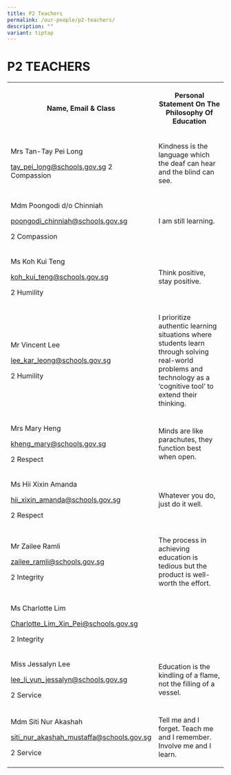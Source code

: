 ```yaml
---
title: P2 Teachers
permalink: /our-people/p2-teachers/
description: ""
variant: tiptap
---
```

<h1><strong>P2 TEACHERS</strong></h1>
<table>
<tbody>
<tr>
<th rowspan="1" colspan="1">
<p>Name, Email &amp; Class</p>
</th>
<th rowspan="1" colspan="1">
<p>Personal Statement On The Philosophy Of Education</p>
</th>
</tr>
<tr>
<td rowspan="1" colspan="1">
<p>Mrs Tan-Tay Pei Long</p>
<p><a href="mailto:tay_pei_long@schools.gov.sg" rel="noopener noreferrer nofollow" target="_blank">tay_pei_long@schools.gov.sg</a> 2
Compassion</p>
</td>
<td rowspan="1" colspan="1">
<p>Kindness is the language which the deaf can hear and the blind can see.</p>
</td>
</tr>
<tr>
<td rowspan="1" colspan="1">
<p>Mdm Poongodi d/o Chinniah</p>
<p><a href="mailto:poongodi_chinniah@schools.gov.sg" rel="noopener noreferrer nofollow" target="_blank">poongodi_chinniah@schools.gov.sg</a>
</p>
<p>2 Compassion</p>
</td>
<td rowspan="1" colspan="1">
<p>I am still learning.</p>
</td>
</tr>
<tr>
<td rowspan="1" colspan="1">
<p>Ms Koh Kui Teng</p>
<p><a href="mailto:koh_kui_teng@schools.gov.sg" rel="noopener noreferrer nofollow" target="_blank">koh_kui_teng@schools.gov.sg</a>
</p>
<p>2 Humility</p>
</td>
<td rowspan="1" colspan="1">
<p>Think positive, stay positive.</p>
</td>
</tr>
<tr>
<td rowspan="1" colspan="1">
<p>Mr Vincent Lee</p>
<p><a href="mailto:lee_kar_leong@schools.gov.sg" rel="noopener noreferrer nofollow" target="_blank">lee_kar_leong@schools.gov.sg</a>
</p>
<p>2 Humility</p>
</td>
<td rowspan="1" colspan="1">
<p>I prioritize authentic learning situations where students learn through
solving real-world problems and technology as a ‘cognitive tool’ to extend
their thinking.</p>
</td>
</tr>
<tr>
<td rowspan="1" colspan="1">
<p>Mrs Mary Heng</p>
<p><a href="mailto:kheng_mary@schools.gov.sg" rel="noopener noreferrer nofollow" target="_blank">kheng_mary@schools.gov.sg</a>
</p>
<p>2 Respect</p>
</td>
<td rowspan="1" colspan="1">
<p>Minds are like parachutes, they function best when open.</p>
</td>
</tr>
<tr>
<td rowspan="1" colspan="1">
<p>Ms Hii Xixin Amanda</p>
<p><a href="mailto:hii_xixin_amanda@schools.gov.sg" rel="noopener noreferrer nofollow" target="_blank">hii_xixin_amanda@schools.gov.sg</a>
</p>
<p>2 Respect</p>
</td>
<td rowspan="1" colspan="1">
<p>Whatever you do, just do it well.</p>
</td>
</tr>
<tr>
<td rowspan="1" colspan="1">
<p>Mr Zailee Ramli</p>
<p><a href="mailto:zailee_ramli@schools.gov.sg" rel="noopener noreferrer nofollow" target="_blank">zailee_ramli@schools.gov.sg</a>
</p>
<p>2 Integrity</p>
</td>
<td rowspan="1" colspan="1">
<p>The process in achieving education is tedious but the product is well-worth
the effort.</p>
</td>
</tr>
<tr>
<td rowspan="1" colspan="1">
<p>Ms Charlotte Lim</p>
<p><a href="mailto:Charlotte_Lim_Xin_Pei@schools.gov.sg" rel="noopener noreferrer nofollow" target="_blank">Charlotte_Lim_Xin_Pei@schools.gov.sg</a>
</p>
<p>2 Integrity</p>
</td>
<td rowspan="1" colspan="1">
<p></p>
</td>
</tr>
<tr>
<td rowspan="1" colspan="1">
<p>Miss Jessalyn Lee</p>
<p><a href="mailto:lee_li_yun_jessalyn@schools.gov.sg" rel="noopener noreferrer nofollow" target="_blank">lee_li_yun_jessalyn@schools.gov.sg</a>
</p>
<p>2 Service</p>
</td>
<td rowspan="1" colspan="1">
<p>Education is the kindling of a flame, not the filling of a vessel.</p>
</td>
</tr>
<tr>
<td rowspan="1" colspan="1">
<p>Mdm Siti Nur Akashah</p>
<p><a href="mailto:siti_nur_akashah_mustaffa@schools.gov.sg" rel="noopener noreferrer nofollow" target="_blank">siti_nur_akashah_mustaffa@schools.gov.sg</a>
</p>
<p>2 Service</p>
</td>
<td rowspan="1" colspan="1">
<p>Tell me and I forget. Teach me and I remember. Involve me and I learn.</p>
</td>
</tr>
</tbody>
</table>
<p></p>